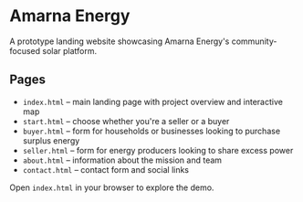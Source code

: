# Amarna Energy

A prototype landing website showcasing Amarna Energy's community-focused solar platform.

## Pages
- `index.html` – main landing page with project overview and interactive map
- `start.html` – choose whether you're a seller or a buyer
- `buyer.html` – form for households or businesses looking to purchase surplus energy
- `seller.html` – form for energy producers looking to share excess power
- `about.html` – information about the mission and team
- `contact.html` – contact form and social links

Open `index.html` in your browser to explore the demo.
